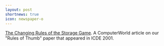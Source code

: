 ```yaml
---
layout: post
shortnews: true
icon: newspaper-o
---
```


[The Changing Rules of the Storage Game](http://www.idg.net/english/crd_disk_480551.html). A ComputerWorld article on
our "Rules of Thumb" paper that appeared in ICDE 2001.
